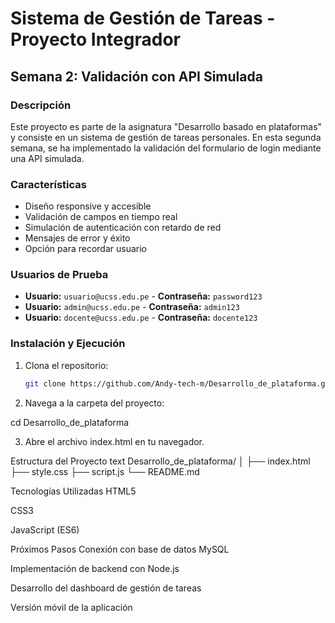 # Sistema de Gestión de Tareas - Proyecto Integrador

## Semana 2: Validación con API Simulada

### Descripción
Este proyecto es parte de la asignatura "Desarrollo basado en plataformas" y consiste en un sistema de gestión de tareas personales. En esta segunda semana, se ha implementado la validación del formulario de login mediante una API simulada.

### Características
- Diseño responsive y accesible
- Validación de campos en tiempo real
- Simulación de autenticación con retardo de red
- Mensajes de error y éxito
- Opción para recordar usuario

### Usuarios de Prueba
- **Usuario:** `usuario@ucss.edu.pe` - **Contraseña:** `password123`
- **Usuario:** `admin@ucss.edu.pe` - **Contraseña:** `admin123`
- **Usuario:** `docente@ucss.edu.pe` - **Contraseña:** `docente123`

### Instalación y Ejecución
1. Clona el repositorio:
   ```bash
   git clone https://github.com/Andy-tech-m/Desarrollo_de_plataforma.git
2. Navega a la carpeta del proyecto:

cd Desarrollo_de_plataforma

3. Abre el archivo index.html en tu navegador.

Estructura del Proyecto
text
Desarrollo_de_plataforma/
│
├── index.html
├── style.css
├── script.js
└── README.md

Tecnologías Utilizadas
HTML5

CSS3

JavaScript (ES6)

Próximos Pasos
Conexión con base de datos MySQL

Implementación de backend con Node.js

Desarrollo del dashboard de gestión de tareas

Versión móvil de la aplicación